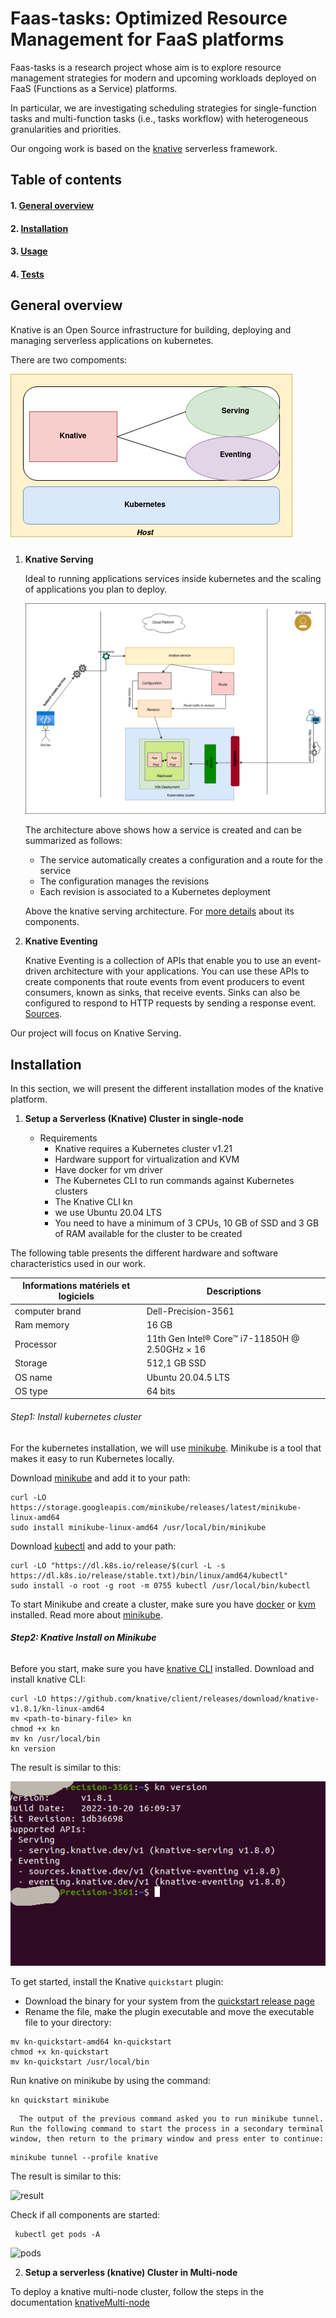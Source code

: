 # Faas-tasks: Optimized Resource Management for FaaS platforms

Faas-tasks is a research project whose aim is to explore resource management strategies for modern and upcoming workloads deployed on FaaS (Functions as a Service) platforms.

In particular, we are investigating scheduling strategies for single-function tasks and multi-function tasks (i.e., tasks workflow) with heterogeneous granularities and priorities.

Our ongoing work is based on the [knative](https://knative.dev/) serverless framework.
## Table of contents

#### **1. [General overview](#general-overview)**

#### **2. [Installation](#installation)**
        
#### **3. [Usage](#usage)**

#### **4. [Tests](#tests)**

## General overview

Knative is an Open Source infrastructure for building, deploying and managing serverless applications on kubernetes. 

There are two compoments:

![knativearch](knative1.drawio.png)

1. **Knative Serving**

   Ideal to running applications services inside kubernetes and the scaling of applications you plan to deploy.

   ![serving-architecture](knativeServing-architecture.png)
   
   The architecture above shows how a service is created and can be summarized as follows:
   
    - The service automatically creates a configuration and a route for the service
    - The configuration manages the revisions
    - Each revision is associated to a Kubernetes deployment

   Above the knative serving architecture. For [more details](https://knative.dev/docs/concepts/) about its components.

2. **Knative Eventing**

   Knative Eventing is a collection of APIs that enable you to use an event-driven architecture with your applications. You can use these APIs to create components that route events from event producers to event consumers, known as sinks, that receive events. Sinks can also be configured to respond to HTTP requests by sending a response event. [Sources](https://knative.dev/docs/eventing/).

Our project will focus on Knative Serving.   

## Installation 

   In this section, we will present the different installation modes of the knative platform. 
   
   1. **Setup a Serverless (Knative) Cluster in single-node**
   
      * Requirements
        - Knative requires a Kubernetes cluster v1.21
        - Hardware support for virtualization and KVM
        - Have docker for vm driver 
        - The Kubernetes CLI to run commands against Kubernetes clusters
        - The Knative CLI kn
        - we use Ubuntu 20.04 LTS
        - You need to have a minimum of 3 CPUs, 10 GB of SSD  and 3 GB of RAM available for the cluster to be created
        
   The following table presents the different hardware and software characteristics used in our work.
       
   |Informations matériels et logiciels| Descriptions |
   |-----------------------------------|--------------| 
   |computer brand                     |Dell-Precision-3561|
   |Ram memory                       | 16 GB|
   |Processor                    | 11th Gen Intel® Core™ i7-11850H @ 2.50GHz × 16|
   |Storage                      | 512,1 GB SSD|
   |OS name       | Ubuntu 20.04.5 LTS|
   |OS type        | 64 bits|

   ###### Step1: Install kubernetes cluster
   For the kubernetes installation, we will use [minikube](https://kubernetes.io/fr/docs/setup/learning-environment/minikube/). Minikube is a tool that makes it easy to run Kubernetes locally.
   
   Download [minikube](https://kubernetes.io/fr/docs/setup/learning-environment/minikube/) and add it to your path: 
   
   ```shell
   curl -LO https://storage.googleapis.com/minikube/releases/latest/minikube-linux-amd64
   sudo install minikube-linux-amd64 /usr/local/bin/minikube
   ```
   
   Download [kubectl](https://kubernetes.io/docs/tasks/tools/install-kubectl-linux/) and add to your path:
   
   ```shell
   curl -LO "https://dl.k8s.io/release/$(curl -L -s https://dl.k8s.io/release/stable.txt)/bin/linux/amd64/kubectl"
   sudo install -o root -g root -m 0755 kubectl /usr/local/bin/kubectl
   ```
   
   To start Minikube and create a cluster, make sure you have [docker](https://docs.docker.com/engine/install/ubuntu/) or [kvm](https://ubuntu.com/blog/kvm-hyphervisor) installed. Read more about [minikube](https://kubernetes.io/fr/docs/setup/learning-environment/minikube/).
   
   ###### **Step2: Knative Install on Minikube**
   Before you start, make sure you have [knative CLI](https://knative.dev/docs/install/quickstart-install/#before-you-begin) installed. Download and install knative CLI:
   
   ```shell
   curl -LO https://github.com/knative/client/releases/download/knative-v1.8.1/kn-linux-amd64
   mv <path-to-binary-file> kn
   chmod +x kn
   mv kn /usr/local/bin
   kn version
   ```
   
   The result is similar to this:

   ![kn-version](kn-version.png)
   
   To get started, install the Knative `quickstart` plugin:
   
   * Download the binary for your system from the [quickstart release page](https://github.com/knative-sandbox/kn-plugin-quickstart/releases)
   * Rename the file, make the plugin executable and move the executable file to your directory:
   ```shell
   mv kn-quickstart-amd64 kn-quickstart
   chmod +x kn-quickstart
   mv kn-quickstart /usr/local/bin
   ```
   Run knative on minikube by using the command:


   ```shell
   kn quickstart minikube
   ```
   
      The output of the previous command asked you to run minikube tunnel. Run the following command to start the process in a secondary terminal window, then return to the primary window and press enter to continue:
   
   ```shell
   minikube tunnel --profile knative
   ```
   
   The result is similar to this:

   ![result](result.png)
   
   Check if all components are started:

   ```
    kubectl get pods -A

   ```
   ![pods](pod.png)
   
  2. **Setup a serverless (knative) Cluster in Multi-node**

   To deploy a knative multi-node cluster, follow the steps in the documentation  [knativeMulti-node](knativeCluster-Multi-Node.md)


   


